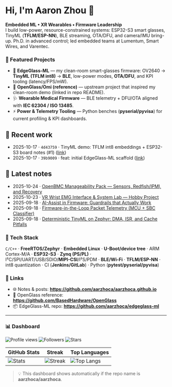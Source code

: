 # Hi, I'm Aaron Zhou 👋

**Embedded ML • XR Wearables • Firmware Leadership**  
I build low-power, resource-constrained systems: ESP32-S3 smart glasses, TinyML (**TFLM/ESP-NN**), BLE streaming, OTA/DFU, and camera/IMU bring-up. Ph.D. in advanced control; led embedded teams at Lumentum, Smart Wires, and Varentec.

### 📌 Featured Projects
- 🔭 **EdgeGlass-ML** — my clean-room smart-glasses firmware: OV2640 → **TinyML (TFLM int8)** → **BLE**, low-power modes, **OTA/DFU**, and KPI tooling (latency/FPS/mW).  
- 🥽 **OpenGlass/Omi (reference)** — upstream project that inspired my clean-room demo (linked in repo README).  
- 🩺 **Wearable Medical Firmware** — BLE telemetry + DFU/OTA aligned with **IEC 62304 / ISO 13485**.  
- ⚡ **Power & Telemetry Tooling** — Python benches (**pyserial/pyvisa**) for current profiling & KPI dashboards.

## 🔧 Recent work
<!--RECENT_WORK:START-->
- 2025-10-17 · `4d43759` · TinyML demo: TFLM int8 embeddings + ESP32-S3 board notes (#1) ([link](https://github.com/aarzhoca/edgeglass-ml/commit/4d43759844790e2cfb72a9a5310a9c327f1a4d07))
- 2025-10-17 · `39b9009` · feat: initial EdgeGlass-ML scaffold ([link](https://github.com/aarzhoca/edgeglass-ml/commit/39b9009525d9965ff1f900db699d3475041bf040))
<!--RECENT_WORK:END-->

## 📝 Latest notes
<!--LATEST_POSTS:START-->
- 2025-10-24 · [OpenBMC Manageability Pack — Sensors, Redfish/IPMI, and Recovery](https://aarzhoca.github.io/posts/openbmc-manageability-pack/)
- 2025-10-23 · [VR Wrist EMG Interface &amp; System Lab — Hobby Project](https://aarzhoca.github.io/posts/vr-wrist-emg-lab/)
- 2025-09-18 · [AI-Assist in Firmware: Guardrails that Actually Work](https://aarzhoca.github.io/posts/ai-assist-firmware-guardrails/)
- 2025-09-18 · [Firmware-in-the-Loop Packet Telemetry (MCU + SBC Classifier)](https://aarzhoca.github.io/posts/fil-packet-telemetry/)
- 2025-09-18 · [Deterministic TinyML on Zephyr: DMA, ISR, and Cache Pitfalls](https://aarzhoca.github.io/posts/tinyml-zephyr-anomaly/)
<!--LATEST_POSTS:END-->

### 🧰 Tech Stack
`C/C++` · **FreeRTOS/Zephyr** · **Embedded Linux** · **U-Boot/device tree** · ARM Cortex-M/A · **ESP32-S3** · **Zynq (PS/PL)** ·  
I²C/SPI/UART/USB/SDIO/**MIPI-CSI**/I²S/PDM · **BLE/Wi-Fi** · **TFLM/ESP-NN** · int8 quantization · CI (**Jenkins/GitLab**) · Python (**pytest/pyserial/pyvisa**)

### 🔗 Links
- 🌐 Notes & posts: **https://github.com/aarzhoca/aarzhoca.github.io**
- 🥽 OpenGlass reference: **https://github.com/BasedHardware/OpenGlass**
- 📦 EdgeGlass-ML repo: **https://github.com/aarzhoca/edgeglass-ml**

---

### 📊 Dashboard
![Profile views](https://komarev.com/ghpvc/?username=aarzhoca&label=Profile%20views&color=0e75b6&style=flat)
![Followers](https://img.shields.io/github/followers/aarzhoca?style=social)
![Stars](https://img.shields.io/github/stars/aarzhoca?style=social)

| GitHub Stats | Streak | Top Languages |
|---|---|---|
| ![Stats](https://github-readme-stats.vercel.app/api?username=aarzhoca&show_icons=true&hide_rank=false) | ![Streak](https://streak-stats.demolab.com?user=aarzhoca) | ![Top Langs](https://github-readme-stats.vercel.app/api/top-langs/?username=aarzhoca&layout=compact) |

> 💡 This dashboard shows automatically if the repo name is **aarzhoca/aarzhoca**.
